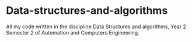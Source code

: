# Data-structures-and-algorithms
All my code written in the discipline Data Structures and algorithms, Year 2 Semester 2 of Automation and Computers Engineering.
